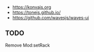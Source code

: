 
* https://konvajs.org
* https://tonejs.github.io/
* https://github.com/wavesjs/waves-ui

## TODO

Remove Mod:setRack
